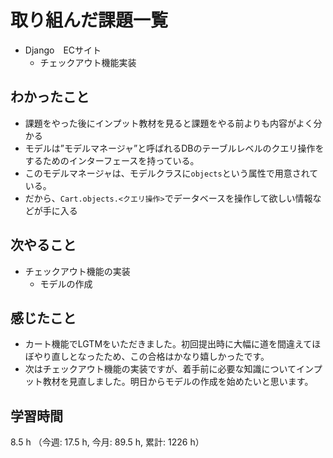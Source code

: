 # 取り組んだ課題一覧
- Django　ECサイト
    - チェックアウト機能実装    

## わかったこと
- 課題をやった後にインプット教材を見ると課題をやる前よりも内容がよく分かる
- モデルは”モデルマネージャ”と呼ばれるDBのテーブルレベルのクエリ操作をするためのインターフェースを持っている。
- このモデルマネージャは、モデルクラスに`objects`という属性で用意されている。
- だから、`Cart.objects.<クエリ操作>`でデータベースを操作して欲しい情報などが手に入る      
    
## 次やること
- チェックアウト機能の実装
    - モデルの作成    

## 感じたこと
- カート機能でLGTMをいただきました。初回提出時に大幅に道を間違えてほぼやり直しとなったため、この合格はかなり嬉しかったです。
- 次はチェックアウト機能の実装ですが、着手前に必要な知識についてインプット教材を見直しました。明日からモデルの作成を始めたいと思います。    

## 学習時間
8.5 h （今週: 17.5 h, 今月: 89.5 h, 累計: 1226 h）